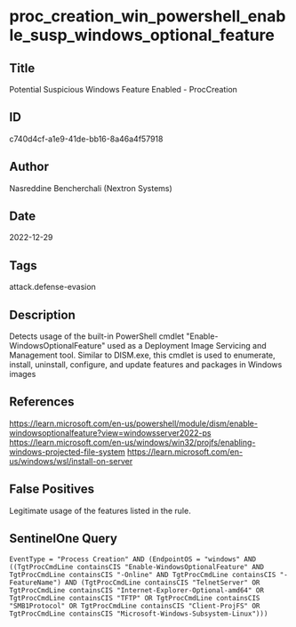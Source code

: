 # proc_creation_win_powershell_enable_susp_windows_optional_feature

## Title
Potential Suspicious Windows Feature Enabled - ProcCreation

## ID
c740d4cf-a1e9-41de-bb16-8a46a4f57918

## Author
Nasreddine Bencherchali (Nextron Systems)

## Date
2022-12-29

## Tags
attack.defense-evasion

## Description
Detects usage of the built-in PowerShell cmdlet "Enable-WindowsOptionalFeature" used as a Deployment Image Servicing and Management tool.
Similar to DISM.exe, this cmdlet is used to enumerate, install, uninstall, configure, and update features and packages in Windows images


## References
https://learn.microsoft.com/en-us/powershell/module/dism/enable-windowsoptionalfeature?view=windowsserver2022-ps
https://learn.microsoft.com/en-us/windows/win32/projfs/enabling-windows-projected-file-system
https://learn.microsoft.com/en-us/windows/wsl/install-on-server

## False Positives
Legitimate usage of the features listed in the rule.

## SentinelOne Query
```
EventType = "Process Creation" AND (EndpointOS = "windows" AND ((TgtProcCmdLine containsCIS "Enable-WindowsOptionalFeature" AND TgtProcCmdLine containsCIS "-Online" AND TgtProcCmdLine containsCIS "-FeatureName") AND (TgtProcCmdLine containsCIS "TelnetServer" OR TgtProcCmdLine containsCIS "Internet-Explorer-Optional-amd64" OR TgtProcCmdLine containsCIS "TFTP" OR TgtProcCmdLine containsCIS "SMB1Protocol" OR TgtProcCmdLine containsCIS "Client-ProjFS" OR TgtProcCmdLine containsCIS "Microsoft-Windows-Subsystem-Linux")))

```